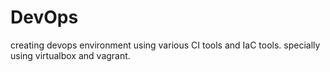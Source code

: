 # DevOps
creating devops environment using various CI tools and IaC tools. specially using virtualbox and vagrant.

